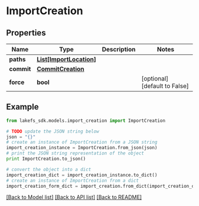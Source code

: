 # ImportCreation


## Properties

Name | Type | Description | Notes
------------ | ------------- | ------------- | -------------
**paths** | [**List[ImportLocation]**](ImportLocation.md) |  | 
**commit** | [**CommitCreation**](CommitCreation.md) |  | 
**force** | **bool** |  | [optional] [default to False]

## Example

```python
from lakefs_sdk.models.import_creation import ImportCreation

# TODO update the JSON string below
json = "{}"
# create an instance of ImportCreation from a JSON string
import_creation_instance = ImportCreation.from_json(json)
# print the JSON string representation of the object
print ImportCreation.to_json()

# convert the object into a dict
import_creation_dict = import_creation_instance.to_dict()
# create an instance of ImportCreation from a dict
import_creation_form_dict = import_creation.from_dict(import_creation_dict)
```
[[Back to Model list]](../README.md#documentation-for-models) [[Back to API list]](../README.md#documentation-for-api-endpoints) [[Back to README]](../README.md)


